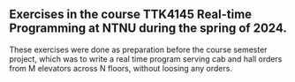 ## Exercises in the course TTK4145 Real-time Programming at NTNU during the spring of 2024.

These exercises were done as preparation before the course semester project, which was to write a real time program serving cab and hall orders from M elevators across N floors, without loosing any orders.
